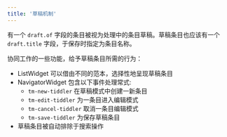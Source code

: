 ```yaml
---
title: '草稿机制'
---
```


有一个 `draft.of` 字段的条目被视为处理中的条目草稿。草稿条目也应该有一个 `draft.title` 字段，于保存时指定为条目名称。

协同工作的一些功能，给予草稿条目所需的行为：

* ListWidget 可以借由不同的范本，选择性地呈现草稿条目
* NavigatorWidget 包含以下事件处理常式:
    * `tm-new-tiddler` 在草稿模式中创建一新条目
    * `tm-edit-tiddler` 为一条目进入编辑模式
    * `tm-cancel-tiddler` 取消一条目编辑模式
    * `tm-save-tiddler` 为保存草稿条目
* 草稿条目被自动排除于搜索操作
